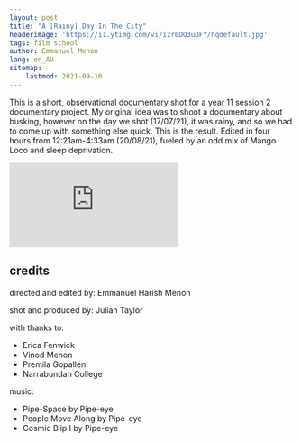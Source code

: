 ```yaml
---
layout: post
title: "A [Rainy] Day In The City"
headerimage: 'https://i1.ytimg.com/vi/izr0DO3uOFY/hqdefault.jpg'
tags: film school
author: Emmanuel Menon
lang: en_AU
sitemap:
    lastmod: 2021-09-10
---
```


<!--
1. The generated ToC will be an ordered list
{:toc}
-->

This is a short, observational documentary shot for a year 11 session 2 documentary project. My original idea was to shoot a documentary about busking, however on the day we shot (17/07/21), it was rainy, and so we had to come up with something else quick. This is the result. Edited in four hours from 12:21am-4:33am (20/08/21), fueled by an odd mix of Mango Loco and sleep deprivation.

<!--more-->

<div class="videoWrapper" style="--aspect-ratio: 3 / 4;">
<iframe src="https://www.youtube.com/embed/izr0DO3uOFY" frameborder="0" allow="accelerometer; encrypted-media; gyroscope; picture-in-picture" allowfullscreen></iframe>
</div>

## credits
directed and edited by:
Emmanuel Harish Menon

shot and produced by:
Julian Taylor

with thanks to:
- Erica Fenwick
- Vinod Menon
- Premila Gopallen
- Narrabundah College

music:
- Pipe-Space by Pipe-eye
- People Move Along by Pipe-eye
- Cosmic Blip I by Pipe-eye
